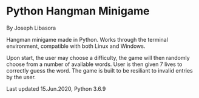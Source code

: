 
# Python Hangman Minigame
By Joseph Libasora

Hangman minigame made in Python. Works through the terminal environment, compatible with both Linux and Windows. 

Upon start, the user may choose a difficulty, the game will then randomly choose from a number of available words. User is then given 7 lives to correctly guess the word. The game is built to be resiliant to invalid entries by the user.

Last updated 15.Jun.2020, Python 3.6.9 
